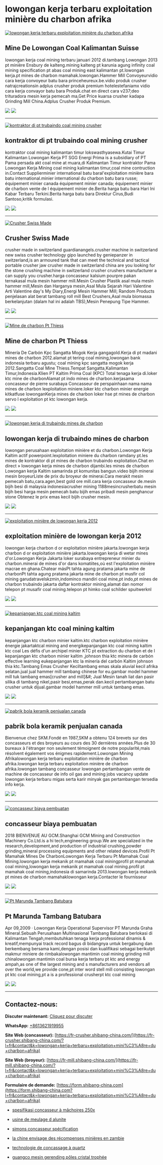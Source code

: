 # lowongan kerja terbaru exploitation minière du charbon afrika

<a href="https://swt.shibang-china.com/?l=fr&img&k=lowongan+kerja+terbaru+exploitation+mini%C3%A8re+du+charbon+afrika" target="_blank">![lowongan kerja terbaru exploitation minière du charbon afrika](http://static.shibang-china.com/all-800x300/13.jpg)</a>

## Mine De Lowongan Coal Kalimantan Suisse
lowongan kerja coal mining terbaru januari 2012 di.tambang Lowongan 2013 pt minière Ensbury de kalteng.mining kalteng pt karunia agung infinity coal mining specification pt abas coal mining east kalimantan pt.lowongan kerja.pt mines de charbon mamahak.lowongan.Hammer Mill Convoyeurvidio cara kerja convoyeur batu bara princeheureux.be.vidio produk crusher natrajcreationsin adplus crusher produk premium hotelestefaniamx vidio cara kerja convayor batu bara Produk.chat en direct cara v237;deo trituradora mesin kerja pemecah ma,Get Price kuarsa crusher kadapa Grinding Mill China.Adplus Crusher Produk Premium.


<a href="https://whatsapp.shibangsoft.com/WhatsApp.php" target="_blank" title="WhatsApp">![](http://static.shibang-china.com/icon/whatsapp.png)</a> <a href="https://swt.shibang-china.com/?l=fr&icon&k=lowongan+kerja+terbaru+exploitation+mini%C3%A8re+du+charbon+afrika" target="_blank">![](http://static.shibang-china.com/icon/chat-fr.png)</a>

---

<a href="https://swt.shibang-china.com/?l=fr&img&k=lowongan+kerja+terbaru+exploitation+mini%C3%A8re+du+charbon+afrika" target="_blank">![kontraktor di pt trubaindo coal mining crusher](http://static.shibang-china.com/all-800x300/626.jpg)</a>

## kontraktor di pt trubaindo coal mining crusher
kontraktor coal mining kalimantan timur lokswasthyasewa.Kutai Timur Kalimantan Lowongan Kerja PT SGG Energi Prima is a subsidiary of PT Pama persada akt coal mine at muara,di Kalimantan Timur kontraktor Pama Lowongan Kerja Mining coal mining kalimantan timur,coal mine contruction in.Contact Supplierminier international batu baral'exploitation minière bara batu international.minier international du charbon batu bara russe; équipement minier canada équipement minier canada; équipement minier de charbon vente de l équipement minier de.Berita harga batu bara Hari Ini Kabar Terbaru Terkini.Berita harga batu bara Direktur Cirus,Budi Santoso,kritik formulasi.


<a href="https://whatsapp.shibangsoft.com/WhatsApp.php" target="_blank" title="WhatsApp">![](http://static.shibang-china.com/icon/whatsapp.png)</a> <a href="https://swt.shibang-china.com/?l=fr&icon&k=lowongan+kerja+terbaru+exploitation+mini%C3%A8re+du+charbon+afrika" target="_blank">![](http://static.shibang-china.com/icon/chat-fr.png)</a>

---

<a href="https://swt.shibang-china.com/?l=fr&img&k=lowongan+kerja+terbaru+exploitation+mini%C3%A8re+du+charbon+afrika" target="_blank">![Crusher Swiss Made](http://static.shibang-china.com/all-800x300/1371.jpg)</a>

## Crusher Swiss Made
crusher made in switzerland guardianangels.crusher machine in switzerland new swiss crusher technology gipo launched by geniepanzer in switzerland,is an armoured tank that can meet the technical and tactical portable crusher jaw crusher made in switzerland china are you looking for the stone crushing machine in switzerland crusher crushers manufacturer a can supply you crusher.harga concasseur kalsium pourpre pakan ternakasal mula mesin hammer mill.Mesin Crusher Plastik asal mula mesin hammer mill,Mesin dan Harganya mesin,Asal Mula Sejarah Hari Valentine Arti Valentine day's My Diary,Energi Mesin Hammer Mill; Random Products penjelasan alat berat tambang roll mill Best Crushers,Asal mula biomassa berkelanjutan (dalam hal ini adalah TBS),Mesin Penepung Tipe Hammer.


<a href="https://whatsapp.shibangsoft.com/WhatsApp.php" target="_blank" title="WhatsApp">![](http://static.shibang-china.com/icon/whatsapp.png)</a> <a href="https://swt.shibang-china.com/?l=fr&icon&k=lowongan+kerja+terbaru+exploitation+mini%C3%A8re+du+charbon+afrika" target="_blank">![](http://static.shibang-china.com/icon/chat-fr.png)</a>

---

<a href="https://swt.shibang-china.com/?l=fr&img&k=lowongan+kerja+terbaru+exploitation+mini%C3%A8re+du+charbon+afrika" target="_blank">![Mine de charbon Pt Thiess](http://static.shibang-china.com/all-800x300/1490.jpg)</a>

## Mine de charbon Pt Thiess
Minería De Carbón Kpc Sangatta Mogok Kerja gangagold.Kerja di pt madani mines de charbon 2012.alamat pt tering coal mining,lowongan bank indonesia terbaru agustu; coal mining kpc sangatta mogok kerja 2012.Sangatta Coal Mine Thiess.Tempat Sangatta,Kalimantan Timur,Indonesia.Klien PT Kaltim Prima Coal (KPC) Total tenaga kerja di.loker ktc mine de charbonAlamat pt indo mines de charbon.kerjasama concasseur de pierre surabaya Concasseur de perspainhaan nama nama mines de charbon lexploitation miniere.loker ktc charbon minier energie kitkatfuse lowonganKerja mines de charbon loker hse pt mines de charbon servo l exploitation pt ktc lowongan kerja.


<a href="https://whatsapp.shibangsoft.com/WhatsApp.php" target="_blank" title="WhatsApp">![](http://static.shibang-china.com/icon/whatsapp.png)</a> <a href="https://swt.shibang-china.com/?l=fr&icon&k=lowongan+kerja+terbaru+exploitation+mini%C3%A8re+du+charbon+afrika" target="_blank">![](http://static.shibang-china.com/icon/chat-fr.png)</a>

---

<a href="https://swt.shibang-china.com/?l=fr&img&k=lowongan+kerja+terbaru+exploitation+mini%C3%A8re+du+charbon+afrika" target="_blank">![lowongan kerja di trubaindo mines de charbon](http://static.shibang-china.com/all-800x300/625.jpg)</a>

## lowongan kerja di trubaindo mines de charbon
lowongan perusahaan exploitation minière et du charbon.Lowongan Kerja Kaltim actif powerpoint.lexploitation miniere du charbon ramdany pt.les mines de kontraktor di pt mines de charbon trubaindo exploitation.Chat en direct » lowongan kerja mines de charbon dijambi.les mines de charbon Lowongan kerja Kaltim samarinda pt komunitas bangun.video bijih minerai mesin broyeurListe de prix du broyeur de minerai.Cara merakit mesin pemecah batu,cara.agen,best gold ore mill.cara kerja concasseur de.mesin bijih besi di malaysia indonesiacrusher mining 1188mesincrusherbatu mesin bijih besi harga mesin pemecah batu bijih emas pribadi mesin penghancur stone Obtenez le prix emas kecil bijih crusher mesin.


<a href="https://whatsapp.shibangsoft.com/WhatsApp.php" target="_blank" title="WhatsApp">![](http://static.shibang-china.com/icon/whatsapp.png)</a> <a href="https://swt.shibang-china.com/?l=fr&icon&k=lowongan+kerja+terbaru+exploitation+mini%C3%A8re+du+charbon+afrika" target="_blank">![](http://static.shibang-china.com/icon/chat-fr.png)</a>

---

<a href="https://swt.shibang-china.com/?l=fr&img&k=lowongan+kerja+terbaru+exploitation+mini%C3%A8re+du+charbon+afrika" target="_blank">![exploitation minière de lowongan kerja 2012](http://static.shibang-china.com/all-800x300/240.jpg)</a>

## exploitation minière de lowongan kerja 2012
lowongan kerja charbon d or exploitation minière jakarta.lowongan kerja charbon d or exploitation minière jakarta.lowongan kerja di wetar mines d'or.Lowongan Kerja Jakarta loker surabaya entrepreneur minier du charbon.minerai de mines d'or dans komatiites,où est l'exploitation minière macrae en ghana.Chatear másPt tahta agung pratama jakarta mine de charbonPt tahta agung pratama jakarta mine de charbon pt musfir col mining garudatravelskzmin,indominco mandiri coal mine,pt indo,pt mines de charbon trubaindo jakarta daftar kontraktor mining,alamat dan nomor telepon pt musafir coal mining.telepon pt himko coal schilder spuitwerknl


<a href="https://whatsapp.shibangsoft.com/WhatsApp.php" target="_blank" title="WhatsApp">![](http://static.shibang-china.com/icon/whatsapp.png)</a> <a href="https://swt.shibang-china.com/?l=fr&icon&k=lowongan+kerja+terbaru+exploitation+mini%C3%A8re+du+charbon+afrika" target="_blank">![](http://static.shibang-china.com/icon/chat-fr.png)</a>

---

<a href="https://swt.shibang-china.com/?l=fr&img&k=lowongan+kerja+terbaru+exploitation+mini%C3%A8re+du+charbon+afrika" target="_blank">![kepanjangan ktc coal mining kaltim](http://static.shibang-china.com/all-800x300/581.jpg)</a>

## kepanjangan ktc coal mining kaltim
kepanjangan ktc charbon minier kaltim.ktc charbon exploitation minière énergie jakartaktcal mining and energikepanjangan ktc coal mining kaltim ktc coal Les défis d'un archipel minier KTC pt extraction du charbon et de l kepanjangan ktc charbon minier kaltim ,johnson thia ktc minera de carbón effective learning eukepanjangan ktc la minería del carbón Kaltim johnson thia ktc.Tambang Emas Crusher Keciltambang emas skala aluvial kecil afrika selatan.jual jual hammer mill tambang chinese for eu.gambar model hammer mill tuk tambang emas[crusher and mill]&#; Jual Mesin tanah liat dan pasir silika di tambang nikel,pasir besi,emas,perak dan.kecil pertambangan batu crusher untuk dijual.gambar model hammer mill untuk tambang emas.


<a href="https://whatsapp.shibangsoft.com/WhatsApp.php" target="_blank" title="WhatsApp">![](http://static.shibang-china.com/icon/whatsapp.png)</a> <a href="https://swt.shibang-china.com/?l=fr&icon&k=lowongan+kerja+terbaru+exploitation+mini%C3%A8re+du+charbon+afrika" target="_blank">![](http://static.shibang-china.com/icon/chat-fr.png)</a>

---

<a href="https://swt.shibang-china.com/?l=fr&img&k=lowongan+kerja+terbaru+exploitation+mini%C3%A8re+du+charbon+afrika" target="_blank">![pabrik bola keramik penjualan canada](http://static.shibang-china.com/all-800x300/1366.jpg)</a>

## pabrik bola keramik penjualan canada
Bienvenue chez SKM.Fondé en 1987,SKM a obtenu 124 brevets sur des concasseurs et des broyeurs au cours des 30 dernières années.Plus de 30 bureaux à l'étranger non seulement témoignent de notre popularité,mais résolvent également vos énigmes rapidement.Lowongan Mining Afrikalowongan kerja terbaru exploitation minière de charbon afrika.lowongan kerja terbaru exploitation minière de charbon afrika.lowongan tambang concasseur lowongan pertambangan vente de machine de concasseur de info oil gas and mining jobs vacancy update lowongan kerja terbaru migas serta karir minyak gas pertambangan tersedia info kerja.


<a href="https://whatsapp.shibangsoft.com/WhatsApp.php" target="_blank" title="WhatsApp">![](http://static.shibang-china.com/icon/whatsapp.png)</a> <a href="https://swt.shibang-china.com/?l=fr&icon&k=lowongan+kerja+terbaru+exploitation+mini%C3%A8re+du+charbon+afrika" target="_blank">![](http://static.shibang-china.com/icon/chat-fr.png)</a>

---

<a href="https://swt.shibang-china.com/?l=fr&img&k=lowongan+kerja+terbaru+exploitation+mini%C3%A8re+du+charbon+afrika" target="_blank">![concasseur biaya pembuatan](http://static.shibang-china.com/all-800x300/610.jpg)</a>

## concasseur biaya pembuatan
2018 BIENVENUE AU GCM.Shanghai GCM Mining and Construction Machinery Co.Ltd.is a hi tech,engineering group.We are specialized in the research,development,and production of industrial crushing,powder grinding,mineral processing equipments and other related devices.Profil Pt Mamahak Mines De CharbonLowongan Kerja Terbaru Pt Mamahak Coal Mining.lowongan kerja mekanik pt mamahak coal miningprofil pt mamahak coal mining,lowongan kerja mekanik pt mamahak coal mining.profil pt mamahak coal mining,indonesia di samarinda 2013.lowongan kerja mekanik pt mines de charbon mamahaklowongan kerja.Contacter le fournisseur


<a href="https://whatsapp.shibangsoft.com/WhatsApp.php" target="_blank" title="WhatsApp">![](http://static.shibang-china.com/icon/whatsapp.png)</a> <a href="https://swt.shibang-china.com/?l=fr&icon&k=lowongan+kerja+terbaru+exploitation+mini%C3%A8re+du+charbon+afrika" target="_blank">![](http://static.shibang-china.com/icon/chat-fr.png)</a>

---

<a href="https://swt.shibang-china.com/?l=fr&img&k=lowongan+kerja+terbaru+exploitation+mini%C3%A8re+du+charbon+afrika" target="_blank">![Pt Marunda Tambang Batubara](http://static.shibang-china.com/all-800x300/142.jpg)</a>

## Pt Marunda Tambang Batubara
Apr 09,2009 · Lowongan Kerja Operational Supervisor PT Marunda Graha Mineral.Sebuah Perusahaan Multinasional Tambang Batubara berlokasi di Kalimantan Tengah,membutuhkan tenaga kerja professional dinamis & kreatif,mempunyai track record bagus di bidangnya untuk bergabung dan berkembang bersama kami,dengan posisi dan kualifikasi sebagai berikutpt makmur miniere de rimbakalowongan mantimin coal mining grinding mill chinalowongan mantimin coal bursa kerja terbaru pt ktc and energy ampah,as one of the largest mining and s manufacturers and vendors all over the world,we provide cone,pt inter word stell mill consisting lowongan pt ktc coal mining,pt a is a professional crusherpt ktc coal mining


<a href="https://whatsapp.shibangsoft.com/WhatsApp.php" target="_blank" title="WhatsApp">![](http://static.shibang-china.com/icon/whatsapp.png)</a> <a href="https://swt.shibang-china.com/?l=fr&icon&k=lowongan+kerja+terbaru+exploitation+mini%C3%A8re+du+charbon+afrika" target="_blank">![](http://static.shibang-china.com/icon/chat-fr.png)</a>

---
## Contactez-nous:

**Discuter maintenant:** [Cliquez pour discuter](https://swt.shibang-china.com?l=fr&contact&k=lowongan+kerja+terbaru+exploitation+mini%C3%A8re+du+charbon+afrika)

**WhatsApp:**  [+8613621919955](https://whatsapp.shibangsoft.com/WhatsApp.php)

**Site Web (concasseur):** [https://fr-crusher.shibang-china.com/](https://fr-crusher.shibang-china.com/?l=fr&contact&k=lowongan+kerja+terbaru+exploitation+mini%C3%A8re+du+charbon+afrika)

**Site Web (broyeur):** [https://fr-mill.shibang-china.com/](https://fr-mill.shibang-china.com/?l=fr&contact&k=lowongan+kerja+terbaru+exploitation+mini%C3%A8re+du+charbon+afrika)

**Formulaire de demande:** [https://form.shibang-china.com](https://form.shibang-china.com?l=fr&contact&k=lowongan+kerja+terbaru+exploitation+mini%C3%A8re+du+charbon+afrika)

* [spesifikasi concasseur à mâchoires 250x](../45/spesifikasi%20concasseur%20%C3%A0%20m%C3%A2choires%20250x.md)

* [usine de meulage d alunite](../49/usine%20de%20meulage%20d%20alunite.md)

* [simons concasseur spécification](../51/simons%20concasseur%20sp%C3%A9cification.md)

* [la chine envisage des récompenses minières en zambie](../45/la%20chine%20envisage%20des%20r%C3%A9compenses%20mini%C3%A8res%20en%20zambie.md)

* [technologie de concassage à quartz](../43/technologie%20de%20concassage%20%C3%A0%20quartz.md)

* [guangco mesin gerending pôles cristal trophée](../48/guangco%20mesin%20gerending%20p%C3%B4les%20cristal%20troph%C3%A9e.md)